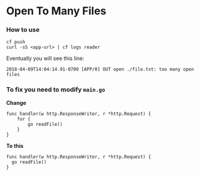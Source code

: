 # Open To Many Files

### How to use

```
cf push
curl -sS <app-url> | cf logs reader
```

Eventually you will see this line:

```
2018-04-09T14:04:14.91-0700 [APP/0] OUT open ./file.txt: too many open files
```

### To fix you need to modify `main.go`

**Change**
```
func handler(w http.ResponseWriter, r *http.Request) {
	for {
		go readFile()
	}
}
```

**To this**
```
func handler(w http.ResponseWriter, r *http.Request) {
  go readFile()
}
```
